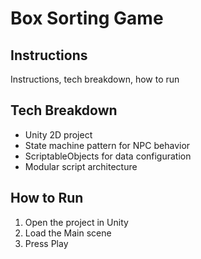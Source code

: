 # Box Sorting Game

## Instructions
Instructions, tech breakdown, how to run

## Tech Breakdown
- Unity 2D project
- State machine pattern for NPC behavior
- ScriptableObjects for data configuration
- Modular script architecture

## How to Run
1. Open the project in Unity
2. Load the Main scene
3. Press Play
